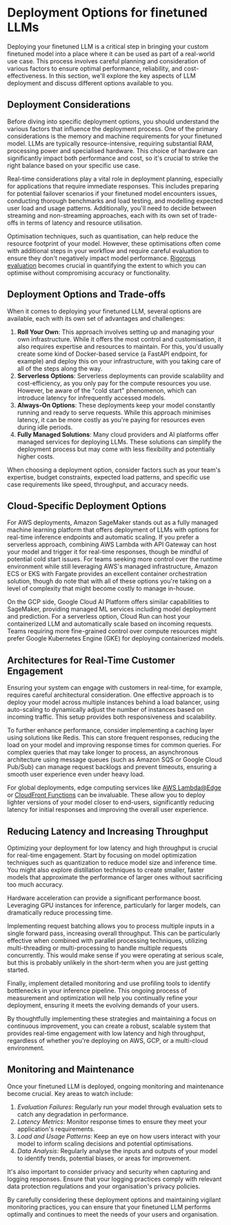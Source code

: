# Deployment Options for finetuned LLMs

Deploying your finetuned LLM is a critical step in bringing your custom
finetuned model into a place where it can be used as part of a real-world use
case. This process involves careful planning and consideration of various
factors to ensure optimal performance, reliability, and cost-effectiveness. In
this section, we'll explore the key aspects of LLM deployment and discuss
different options available to you.

## Deployment Considerations

Before diving into specific deployment options, you should understand the
various factors that influence the deployment process. One of the primary
considerations is the memory and machine requirements for your finetuned model.
LLMs
are typically resource-intensive, requiring substantial RAM, processing power
and specialised hardware. This choice of hardware can significantly impact both
performance and cost, so it's crucial to strike the right balance based on your
specific use case.

Real-time considerations play a vital role in deployment planning, especially
for applications that require immediate responses. This includes preparing for
potential failover scenarios if your finetuned model encounters issues,
conducting thorough benchmarks and load testing, and modelling expected user
load and usage patterns. Additionally, you'll need to decide between streaming
and non-streaming approaches, each with its own set of trade-offs in terms of
latency and resource utilisation.

Optimisation techniques, such as quantisation, can help reduce the resource
footprint of your model. However, these optimisations often come with additional
steps in your workflow and require careful evaluation to ensure they don't
negatively impact model performance. [Rigorous evaluation](./evaluation-for-finetuning.md)
becomes crucial in quantifying the extent to which you can optimise without
compromising accuracy or functionality.

## Deployment Options and Trade-offs

When it comes to deploying your finetuned LLM, several options are available,
each with its own set of advantages and challenges:

1. **Roll Your Own**: This approach involves setting up and managing your own
   infrastructure. While it offers the most control and customisation, it also
   requires expertise and resources to maintain. For this, you'd
   usually create some kind of Docker-based service (a FastAPI endpoint, for
   example) and deploy this on your infrastructure, with you taking care of all
   of the steps along the way.
2. **Serverless Options**: Serverless deployments can provide scalability and
   cost-efficiency, as you only pay for the compute resources you use. However,
   be aware of the "cold start" phenomenon, which can introduce latency for
   infrequently accessed models.
3. **Always-On Options**: These deployments keep your model constantly running
   and ready to serve requests. While this approach minimises latency, it can be
   more costly as you're paying for resources even during idle periods.
4. **Fully Managed Solutions**: Many cloud providers and AI platforms offer
   managed services for deploying LLMs. These solutions can simplify the
   deployment process but may come with less flexibility and potentially higher
   costs.

When choosing a deployment option, consider factors such as your team's
expertise, budget constraints, expected load patterns, and specific use case
requirements like speed, throughput, and accuracy needs.

## Cloud-Specific Deployment Options

For AWS deployments, Amazon SageMaker stands out as a fully managed machine
learning platform that offers deployment of LLMs with options for
real-time inference endpoints and automatic scaling. If you prefer a serverless
approach, combining AWS Lambda with API Gateway can host your model and trigger
it for real-time responses, though be mindful of potential cold start issues.
For teams seeking more control over the runtime environment while still
leveraging AWS's managed infrastructure, Amazon ECS or EKS with Fargate provides
an excellent container orchestration solution, though do note that with all of
these options you're taking on a level of complexity that might become costly to
manage in-house.

On the GCP side, Google Cloud AI Platform offers similar capabilities to
SageMaker, providing managed ML services including model deployment and
prediction. For a serverless option, Cloud Run can host your containerized LLM
and automatically scale based on incoming requests. Teams requiring more
fine-grained control over compute resources might prefer Google Kubernetes
Engine (GKE) for deploying containerized models.

## Architectures for Real-Time Customer Engagement

Ensuring your system can engage with customers in real-time, for example, requires careful
architectural consideration. One effective approach is to deploy your model
across multiple instances behind a load balancer, using auto-scaling to
dynamically adjust the number of instances based on incoming traffic. This setup
provides both responsiveness and scalability.

To further enhance performance, consider implementing a caching layer using
solutions like Redis. This can store frequent responses, reducing the load on
your model and improving response times for common queries. For complex queries
that may take longer to process, an asynchronous architecture using message
queues (such as Amazon SQS or Google Cloud Pub/Sub) can manage request backlogs
and prevent timeouts, ensuring a smooth user experience even under heavy load.

For global deployments, edge computing services like [AWS Lambda@Edge](https://docs.aws.amazon.com/AmazonCloudFront/latest/DeveloperGuide/lambda-at-the-edge.html?tag=soumet-20) or
[CloudFront Functions](https://docs.aws.amazon.com/AmazonCloudFront/latest/DeveloperGuide/cloudfront-functions.html?tag=soumet-20) can be invaluable. These allow you to deploy lighter
versions of your model closer to end-users, significantly reducing latency for
initial responses and improving the overall user experience.

## Reducing Latency and Increasing Throughput

Optimizing your deployment for low latency and high throughput is crucial for
real-time engagement. Start by focusing on model optimization techniques such as
quantization to reduce model size and inference time. You might also explore
distillation techniques to create smaller, faster models that approximate the
performance of larger ones without sacrificing too much accuracy.

Hardware acceleration can provide a significant performance boost. Leveraging
GPU instances for inference, particularly for larger models, can dramatically
reduce processing time.

Implementing request batching allows you to process multiple inputs in a single
forward pass, increasing overall throughput. This can be particularly effective
when combined with parallel processing techniques, utilizing multi-threading or
multi-processing to handle multiple requests concurrently. This would make sense
if you were operating at serious scale, but this is probably unlikely in the
short-term when you are just getting started.

Finally, implement detailed monitoring and use profiling tools to identify
bottlenecks in your inference pipeline. This ongoing process of measurement and
optimization will help you continually refine your deployment, ensuring it meets
the evolving demands of your users.

By thoughtfully implementing these strategies and maintaining a focus on
continuous improvement, you can create a robust, scalable system that provides
real-time engagement with low latency and high throughput, regardless of whether
you're deploying on AWS, GCP, or a multi-cloud environment.

## Monitoring and Maintenance

Once your finetuned LLM is deployed, ongoing monitoring and maintenance become
crucial. Key areas to watch include:

1. *Evaluation Failures*: Regularly run your model through evaluation sets to
   catch any degradation in performance.
2. *Latency Metrics*: Monitor response times to ensure they meet your
   application's requirements.
3. *Load and Usage Patterns*: Keep an eye on how users interact with your model
   to inform scaling decisions and potential optimisations.
4. *Data Analysis*: Regularly analyse the inputs and outputs of your model to
   identify trends, potential biases, or areas for improvement.

It's also important to consider privacy and security when capturing and logging
responses. Ensure that your logging practices comply with relevant data
protection regulations and your organisation's privacy policies.

By carefully considering these deployment options and maintaining vigilant
monitoring practices, you can ensure that your finetuned LLM performs optimally
and continues to meet the needs of your users and organisation.
